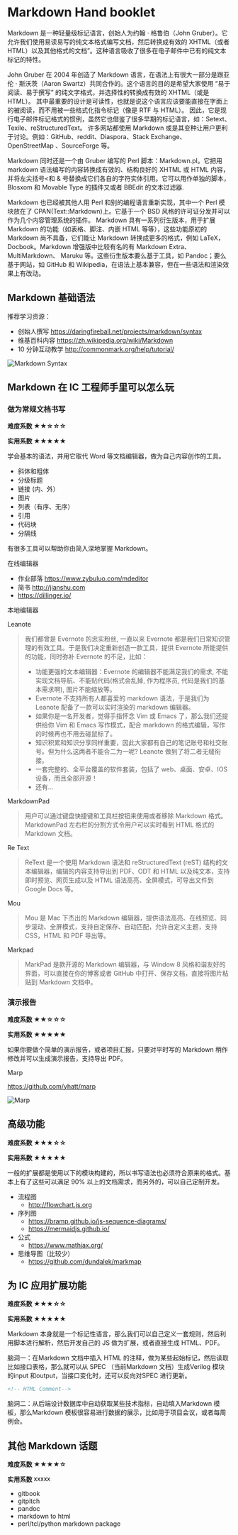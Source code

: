 # Markdown Hand booklet

Markdown 是一种轻量级标记语言，创始人为约翰 · 格鲁伯（John Gruber）。它允许我们使用易读易写的纯文本格式编写文档，然后转换成有效的 XHTML（或者 HTML）以及其他格式的文档”。这种语言吸收了很多在电子邮件中已有的纯文本标记的特性。

John Gruber 在 2004 年创造了 Markdown 语言，在语法上有很大一部分是跟亚伦 · 斯沃茨（Aaron Swartz）共同合作的。这个语言的目的是希望大家使用 “易于阅读、易于撰写” 的纯文字格式，并选择性的转换成有效的 XHTML（或是 HTML）。 其中最重要的设计是可读性，也就是说这个语言应该要能直接在字面上的被阅读，而不用被一些格式化指令标记（像是 RTF 与 HTML）。 因此，它是现行电子邮件标记格式的惯例，虽然它也借鉴了很多早期的标记语言，如：Setext、Texile、reStructuredText。 许多网站都使用 Markdown 或是其变种让用户更利于讨论。例如：GitHub、reddit、Diaspora、Stack Exchange、OpenStreetMap 、SourceForge 等。

Markdown 同时还是一个由 Gruber 编写的 Perl 脚本：Markdown.pl。它把用 markdown 语法编写的内容转换成有效的、结构良好的 XHTML 或 HTML 内容，并将左尖括号<和 & 号替换成它们各自的字符实体引用。它可以用作单独的脚本，Blosxom 和 Movable Type 的插件又或者 BBEdit 的文本过滤器.

Markdown 也已经被其他人用 Perl 和别的编程语言重新实现，其中一个 Perl 模块放在了 CPAN(Text::Markdown)上。它基于一个 BSD 风格的许可证分发并可以作为几个内容管理系统的插件。
Markdown 具有一系列衍生版本，用于扩展 Markdown 的功能（如表格、脚注、内嵌 HTML 等等），这些功能原初的 Markdown 尚不具备，它们能让 Markdown 转换成更多的格式，例如 LaTeX，Docbook。Markdown 增强版中比较有名的有 Markdown Extra、MultiMarkdown、 Maruku 等。这些衍生版本要么基于工具，如 Pandoc；要么基于网站，如 GitHub 和 Wikipedia，在语法上基本兼容，但在一些语法和渲染效果上有改动。

## Markdown 基础语法

推荐学习资源：

* 创始人撰写 https://daringfireball.net/projects/markdown/syntax
* 维基百科内容 https://zh.wikipedia.org/wiki/Markdown
* 10 分钟互动教学 http://commonmark.org/help/tutorial/

![Markdown Syntax](../res/img/mkd_syntax.png)

## Markdown 在 IC 工程师手里可以怎么玩

### 做为常规文档书写

__难度系数 &#9733;&#9733;&#9734;&#9734;&#9734;__

__实用系数 &#9733;&#9733;&#9733;&#9733;&#9733;__

学会基本的语法，并用它取代 Word 等文档编辑器，做为自己内容创作的工具。

* 斜体和粗体
* 分级标题
* 链接 (内、外）
* 图片
* 列表（有序、无序）
* 引用
* 代码块
* 分隔线

有很多工具可以帮助你由简入深地掌握 Markdown。

在线编辑器

* 作业部落 https://www.zybuluo.com/mdeditor
* 简书 http://jianshu.com
* https://dillinger.io/

本地编辑器

Leanote

> 我们都曾是 Evernote 的忠实粉丝, 一直以来 Evernote 都是我们日常知识管理的有效工具。于是我们决定重新创造一款工具，提供 Evernote 所能提供的功能，同时弥补 Evernote 的不足，比如：
>
> * 功能更强的文本编辑器：Evernote 的编辑器不能满足我们的需求, 不能实现文档导航、不能贴代码(格式会乱掉, 作为程序员, 代码是我们的基本需求啊), 图片不能缩放等。
> * Evernote 不支持所有人都喜爱的 markdown 语法，于是我们为 Leanote 配备了一款可以实时渲染的 markdown 编辑器。
> * 如果你是一名开发者，觉得手指怀念 Vim 或 Emacs 了，那么我们还提供给你 Vim 和 Emacs 写作模式，配合 markdown 的格式编辑，写作的时候再也不用去碰鼠标了。
> * 知识积累和知识分享同样重要，因此大家都有自己的笔记账号和社交账号。但为什么这两者不能合二为一呢? Leanote 做到了将二者无缝衔接。
> * 一套完整的、全平台覆盖的软件套装，包括了 web、桌面、安卓、IOS 设备，而且全部开源！
> * 还有...

MarkdownPad

> 用户可以通过键盘快捷键和工具栏按钮来使用或者移除 Markdown 格式。MarkdownPad 左右栏的分割方式令用户可以实时看到 HTML 格式的 Markdown 文档。

Re Text

> ReText 是一个使用 Markdown 语法和 reStructuredText (reST) 结构的文本编辑器，编辑的内容支持导出到 PDF、ODT 和 HTML 以及纯文本，支持即时预览、网页生成以及 HTML 语法高亮、全屏模式，可导出文件到 Google Docs 等。

Mou

> Mou 是 Mac 下杰出的 Markdown 编辑器，提供语法高亮、在线预览、同步滚动、全屏模式，支持自定保存、自动匹配，允许自定义主题，支持 CSS，HTML 和 PDF 导出等。

Markpad
> MarkPad 是款开源的 Markdown 编辑器，与 Window 8 风格和谐友好的界面，可以直接在你的博客或者 GitHub 中打开、保存文档，直接将图片粘贴到 Markdown 文档中。

### 演示报告

__难度系数 &#9733;&#9733;&#9734;&#9734;&#9734;__

__实用系数 &#9733;&#9733;&#9733;&#9733;&#9733;__

如果你要做个简单的演示报告，或者项目汇报，只要对平时写的 Markdown 稍作修改并可以生成演示报告，支持导出 PDF。

Marp

https://github.com/yhatt/marp

![Marp](../res/img/marp_cast.gif)

## 高级功能

__难度系数 &#9733;&#9733;&#9733;&#9734;&#9734;__

__实用系数 &#9733;&#9733;&#9733;&#9733;&#9733;__

一般的扩展都是使用以下的模块构建的，所以书写语法也必须符合原来的格式。基本上有了这些可以满足 90% 以上的文档需求，而另外的，可以自己定制开发。

* 流程图
  * http://flowchart.js.org
* 序列图 
  * https://bramp.github.io/js-sequence-diagrams/
  * https://mermaidjs.github.io/
* 公式
  * https://www.mathjax.org/
* 思维导图（比较少）
  * https://github.com/dundalek/markmap

## 为 IC 应用扩展功能

__难度系数 &#9733;&#9733;&#9733;&#9734;&#9734;__

__实用系数 &#9733;&#9733;&#9733;&#9733;&#9733;__

Markdown 本身就是一个标记性语言，那么我们可以自己定义一套规则，然后利用脚本进行解析，然后开发自己的 JS 做为扩展，或者直接生成 HTML、PDF。

脑洞一：在Markdown 文档中插入 HTML 的注释，做为某些起始标记，然后读取比如接口表格，那么就可以从 SPEC （当前Markdown 文档）生成Verilog 模块的input 和output，当接口变化时，还可以反向对SPEC 进行更新。

``` html
<!-- HTML Comment-->
```

脑洞二：从后端设计数据库中自动获取某些技术指标，自动填入Markdown 模板，那么Markdown 模板很容易进行数据的展示，比如用于项目会议，或者每周例会。

## 其他 Markdown 话题

__难度系数 &#9733;&#9733;&#9733;&#9733;&#9734;__

__实用系数 &#9747;&#9747;&#9747;&#9747;&#9747;__

* gitbook
* gitpitch
* pandoc
* markdown to html
* perl/tcl/python markdown package
